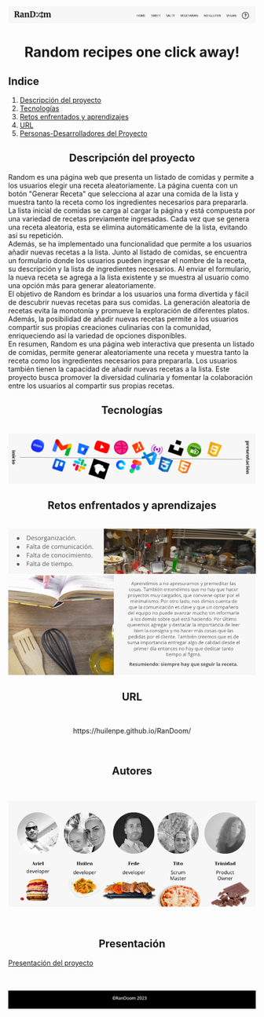 <img  src="./assets/readme/readme_img.png">
<h1 align="center" font-size=20px>Random recipes one click away!</h1>


## Indice 

  1. [Descripción del proyecto](#descripcion-del-proyecto) <!-- Descripción del proyecto. Qué hace la aplicación -->
  2. [Tecnologías](#tecnologias) <!-- Tecnologías usadas en el desarrollo -->
  3. [Retos enfrentados y aprendizajes](#retos-enfrentados)<!-- Retos enfrentados -->
  4. [URL](#url)<!-- URL de la aplicación desplegada. -->
  5. [Personas-Desarrolladores del Proyecto](#autores) <!-- Autores -->
  


<h2 align="center" class="descripcion-del-proyecto">Descripción del proyecto</h2>
<p>Random es una página web que presenta un listado de comidas y permite a los usuarios elegir una receta aleatoriamente. La página cuenta con un botón "Generar Receta" que selecciona al azar una comida de la lista y muestra tanto la receta como los ingredientes necesarios para prepararla.
<br>
La lista inicial de comidas se carga al cargar la página y está compuesta por una variedad de recetas previamente ingresadas. Cada vez que se genera una receta aleatoria, esta se elimina automáticamente de la lista, evitando así su repetición.
<br>
Además, se ha implementado una funcionalidad que permite a los usuarios añadir nuevas recetas a la lista. Junto al listado de comidas, se encuentra un formulario donde los usuarios pueden ingresar el nombre de la receta, su descripción y la lista de ingredientes necesarios. Al enviar el formulario, la nueva receta se agrega a la lista existente y se muestra al usuario como una opción más para generar aleatoriamente.
<br>
El objetivo de Random es brindar a los usuarios una forma divertida y fácil de descubrir nuevas recetas para sus comidas. La generación aleatoria de recetas evita la monotonía y promueve la exploración de diferentes platos. Además, la posibilidad de añadir nuevas recetas permite a los usuarios compartir sus propias creaciones culinarias con la comunidad, enriqueciendo así la variedad de opciones disponibles.
<br>
En resumen, Random es una página web interactiva que presenta un listado de comidas, permite generar aleatoriamente una receta y muestra tanto la receta como los ingredientes necesarios para prepararla. Los usuarios también tienen la capacidad de añadir nuevas recetas a la lista. Este proyecto busca promover la diversidad culinaria y fomentar la colaboración entre los usuarios al compartir sus propias recetas.
</p>
                   
<h2 align="center" class="tecnologias">Tecnologías</h2>
<br>
<img  src="./assets/readme/tecnologias.png">
<br>
<h2 align="center" class="retos-enfrentados">Retos enfrentados y aprendizajes</h2>
<br>
<img  src="./assets/readme/obstaculos.png">
<img  src="./assets/readme/aprendizajes.png">
<br>
<h2 align="center" class="url">URL</h2>
<br>
<p align="center">https://huilenpe.github.io/RanDoom/</p>
<br>
<h2 align="center" class="autores">Autores</h2>
<br>
<p align="center"><img  src="./assets/readme/team.png"></p>
<br>
<h2 align="center" class="presentacion">Presentación</h2

 [Presentación del proyecto](https://docs.google.com/presentation/d/1gP7s4HxYT8FHZFldJX68DcYnLeX7yIheRLu7BIb8HPU/edit?usp=sharing)
<br>
<br>
<br>
<p align="center"><img  src="./assets/readme/readme_img2.png"></p>
